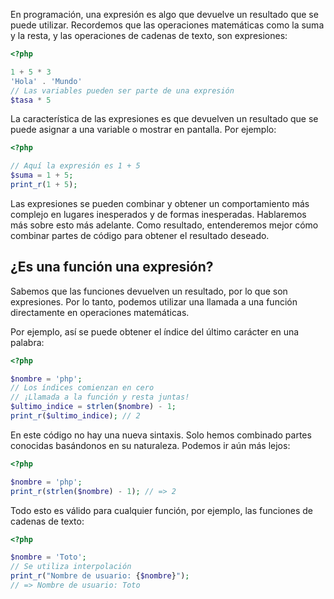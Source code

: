 En programación, una expresión es algo que devuelve un resultado que se puede utilizar. Recordemos que las operaciones matemáticas como la suma y la resta, y las operaciones de cadenas de texto, son expresiones:

```php
<?php

1 + 5 * 3
'Hola' . 'Mundo'
// Las variables pueden ser parte de una expresión
$tasa * 5
```

La característica de las expresiones es que devuelven un resultado que se puede asignar a una variable o mostrar en pantalla. Por ejemplo:

```php
<?php

// Aquí la expresión es 1 + 5
$suma = 1 + 5;
print_r(1 + 5);
```

Las expresiones se pueden combinar y obtener un comportamiento más complejo en lugares inesperados y de formas inesperadas. Hablaremos más sobre esto más adelante. Como resultado, entenderemos mejor cómo combinar partes de código para obtener el resultado deseado.

## ¿Es una función una expresión?

Sabemos que las funciones devuelven un resultado, por lo que son expresiones. Por lo tanto, podemos utilizar una llamada a una función directamente en operaciones matemáticas.

Por ejemplo, así se puede obtener el índice del último carácter en una palabra:

```php
<?php

$nombre = 'php';
// Los índices comienzan en cero
// ¡Llamada a la función y resta juntas!
$ultimo_indice = strlen($nombre) - 1;
print_r($ultimo_indice); // 2
```

En este código no hay una nueva sintaxis. Solo hemos combinado partes conocidas basándonos en su naturaleza. Podemos ir aún más lejos:

```php
<?php

$nombre = 'php';
print_r(strlen($nombre) - 1); // => 2
```

Todo esto es válido para cualquier función, por ejemplo, las funciones de cadenas de texto:

```php
<?php

$nombre = 'Toto';
// Se utiliza interpolación
print_r("Nombre de usuario: {$nombre}");
// => Nombre de usuario: Toto
```

